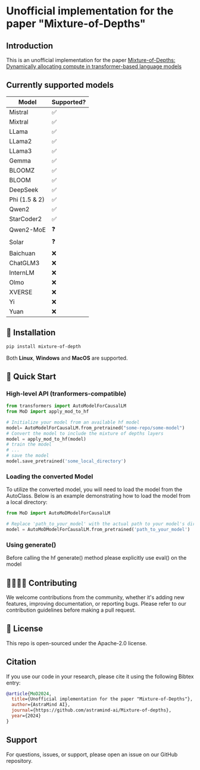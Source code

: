 # Unofficial implementation for the paper "Mixture-of-Depths"


## Introduction
This is an unofficial implementation for the paper [Mixture-of-Depths: Dynamically allocating compute in transformer-based language models](https://arxiv.org/abs/2404.02258)

## Currently supported models

| Model  | Supported? |
| ------------- | ------------- |
| Mistral  |  ✅ |
| Mixtral  |  ✅ |
| LLama  |  ✅ |
| LLama2  |  ✅ |
| LLama3  |  ✅ |
| Gemma  |  ✅ |
| BLOOMZ  |  ✅ |
| BLOOM  |  ✅ |
| DeepSeek  |  ✅ |
| Phi (1.5 & 2)  |  ✅ |
| Qwen2  |  ✅ |
| StarCoder2  |  ✅ |
| Qwen2-MoE  |  ❓ |
| Solar  |  ❓ |
| Baichuan  |  ❌ |
| ChatGLM3  |  ❌ |
| InternLM  |  ❌ |
| Olmo  |  ❌ |
| XVERSE  |  ❌ |
| Yi  |  ❌ |
| Yuan  |  ❌ |

## 💾 Installation
```bash
pip install mixture-of-depth
```
Both **Linux**, **Windows** and **MacOS** are supported.
## 🏁 Quick Start

### High-level API (tranformers-compatible)
```python
from transformers import AutoModelForCausalLM
from MoD import apply_mod_to_hf

# Initialize your model from an available hf model
model= AutoModelForCausalLM.from_pretrained("some-repo/some-model")
# Convert the model to include the mixture of depths layers
model = apply_mod_to_hf(model)
# train the model
# ...
# save the model
model.save_pretrained('some_local_directory')
```
### Loading the converted Model
To utilize the converted model, you will need to load the model from the AutoClass. Below is an example demonstrating how to load the model from a local directory:
```python
from MoD import AutoMoDModelForCausalLM

# Replace 'path_to_your_model' with the actual path to your model's directory
model = AutoMoDModelForCausalLM.from_pretrained('path_to_your_model')
```
### Using generate()
Before calling the hf generate() method please explicitly use eval() on the model

## 🫱🏼‍🫲🏽 Contributing
We welcome contributions from the community, whether it's adding new features, improving documentation, or reporting bugs. Please refer to our contribution guidelines before making a pull request.

## 📜 License
This repo is open-sourced under the Apache-2.0 license.

## Citation
If you use our code in your research, please cite it using the following Bibtex entry:

```bibtex
@article{MoD2024,
  title={Unofficial implementation for the paper "Mixture-of-Depths"},
  author={AstraMind AI},
  journal={https://github.com/astramind-ai/Mixture-of-depths},
  year={2024}
}
```
## Support
For questions, issues, or support, please open an issue on our GitHub repository.
